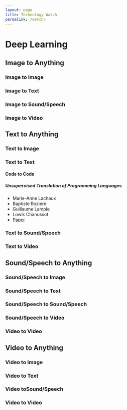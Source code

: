 ```yaml
---
layout: page
title: Technology Watch
permalink: /watch/
---
```


# Deep Learning


## Image to Anything

### Image to Image

### Image to Text

### Image to Sound/Speech

### Image to Video


## Text to Anything

### Text to Image

### Text to Text
#### Code to Code
##### Unsupervised Translation of Programming Languages
- Marie-Anne Lachaux
- Baptiste Roziere
- Guillaume Lample
- Lowik Chanussot
- [Paper](https://arxiv.org/pdf/2006.03511.pdf)

### Text to Sound/Speech

### Text to Video


## Sound/Speech to Anything

### Sound/Speech to Image

### Sound/Speech to Text

### Sound/Speech to Sound/Speech

### Sound/Speech to Video


### Video to Video

## Video to Anything

### Video to Image

### Video to Text

### Video toSound/Speech

### Video to Video

